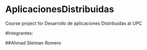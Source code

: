 # AplicacionesDistribuidas
Course project for Desarrollo de aplicaciones Distribuidas at UPC

#Integrantes:

##Ahmad Sleiman Romero
